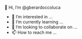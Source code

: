 👋 Hi, I’m @gberardoccoluca
- 👀 I’m interested in ...
- 🌱 I’m currently learning ...
- 💞️ I’m looking to collaborate on ...
- 📫 How to reach me ...

<!---
gberardoccoluca/gberardoccoluca is a ✨ special ✨ repository because its `README.md` (this file) appears on your GitHub profile.
You can click the Preview link to take a look at your changes.
--->
